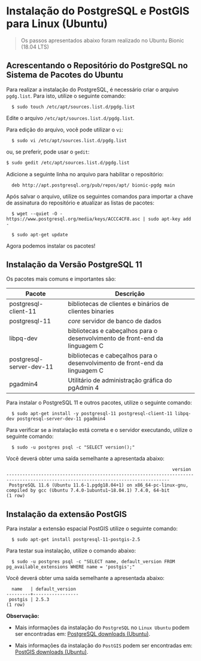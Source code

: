 # Instalação do PostgreSQL e PostGIS para Linux (Ubuntu)


> Os passos apresentados abaixo foram realizado no Ubuntu Bionic (18.04 LTS)


## Acrescentando o Repositório do PostgreSQL no Sistema de Pacotes do Ubuntu

Para realizar a instalação do PostgreSQL, é necessário criar o arquivo `pgdg.list`. Para isto, utilize o seguinte comando:

```shell
  $ sudo touch /etc/apt/sources.list.d/pgdg.list
```


Edite o arquivo `/etc/apt/sources.list.d/pgdg.list`.


Para edição do arquivo, você pode utilizar o `vi`:

```shell
  $ sudo vi /etc/apt/sources.list.d/pgdg.list
```


ou, se preferir, pode usar o `gedit`:

```bash
$ sudo gedit /etc/apt/sources.list.d/pgdg.list
```


Adicione a seguinte linha no arquivo para habilitar o repositório:

```shell
  deb http://apt.postgresql.org/pub/repos/apt/ bionic-pgdg main
```


Após salvar o arquivo, utilize os seguintes comandos para importar a chave de assinatura do repositório e atualizar as listas de pacotes:

```shell
  $ wget --quiet -O - https://www.postgresql.org/media/keys/ACCC4CF8.asc | sudo apt-key add -

  $ sudo apt-get update
```

Agora podemos instalar os pacotes!


## Instalação da Versão PostgreSQL 11

Os pacotes mais comuns e importantes são:


|      Pacote             |                           Descrição                                       |
|-------------------------|---------------------------------------------------------------------------|
|postgresql-client-11     |bibliotecas de clientes e binários de clientes binaries                                       |
|postgresql-11            |*core* servidor de banco de dados                                          |
|libpq-dev                |bibliotecas e cabeçalhos para o desenvolvimento de front-end da linguagem C|
|postgresql-server-dev-11 |bibliotecas e cabeçalhos para o desenvolvimento de front-end da linguagem C|
|pgadmin4                 |Utilitário de administração gráfica do pgAdmin 4                           |

Para instalar o PostgreSQL 11 e outros pacotes, utilize o seguinte comando:

```shell
  $ sudo apt-get install -y postgresql-11 postgresql-client-11 libpq-dev postgresql-server-dev-11 pgadmin4
```


Para verificar se a instalação está correta e o servidor executando, utilize o seguinte comando:

```shell
  $ sudo -u postgres psql -c "SELECT version();"
```


Você deverá obter uma saída semelhante a apresentada abaixo:
```shell
                                                              version                                                              
-----------------------------------------------------------------------------------------------------------------------------------
 PostgreSQL 11.6 (Ubuntu 11.6-1.pgdg18.04+1) on x86_64-pc-linux-gnu, compiled by gcc (Ubuntu 7.4.0-1ubuntu1~18.04.1) 7.4.0, 64-bit
(1 row)
```


## Instalação da extensão PostGIS

Para instalar a extensão espacial PostGIS utilize o seguinte comando:

```shell
  $ sudo apt-get install postgresql-11-postgis-2.5
```


Para testar sua instalação, utilize o comando abaixo:
```shell
  $ sudo -u postgres psql -c "SELECT name, default_version FROM pg_available_extensions WHERE name = 'postgis';"
```


Você deverá obter uma saída semelhante a apresentada abaixo:
```shell
  name   | default_version 
---------+-----------------
 postgis | 2.5.3
(1 row)
```


**Observação:** 
  - Mais informações da instalação do `PostgreSQL` no `Linux Ubuntu` podem ser encontradas em: [PostgreSQL downloads (Ubuntu)](https://www.postgresql.org/download/linux/ubuntu/).

  - Mais informações da instalação do `PostGIS` podem ser encontradas em: [PostGIS downloads (Ubuntu)](https://postgis.net/install/).
